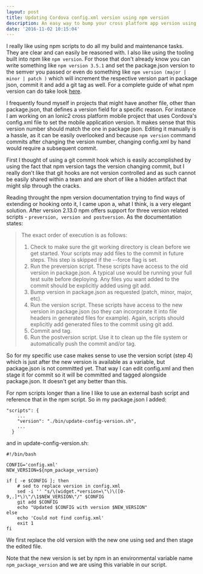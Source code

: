 ```yaml
---
layout: post
title: Updating Cordova config.xml version using npm version
description: An easy way to bump your cross platform app version using npm version
date: '2016-11-02 10:15:04'
---
```


I really like using npm scripts to do all my build and maintenance tasks. They are clear and can easily be reasoned with. I also like using the tooling built into npm like `npm version`. For those that don't already know you can write something like `npm version 3.5.1` and set the package.json version to the semver you passed or even do something like `npm version (major | minor | patch )` which will increment the respective version part in package json, commit it and add a git tag as well. For a complete guide of what npm version can do take look [here](https://docs.npmjs.com/cli/version).

I frequently found myself in projects that might have another file, other than package.json, that defines a version field for a specific reason. For instance I am working on an Ionic2 cross platform mobile project that uses Cordova's config.xml file to set the mobile application version. It makes sense that this version number should match the one in package json. Editing it manually is a hassle, as it can be easily overlooked and because `npm version` command commits after changing the version number, changing config.xml by hand would require a subsequent commit.

First I thought of using a git commit hook which is easily accomplished by using the fact that npm version tags the version changing commit, but I really don't like that git hooks are not version controlled and as such cannot be easily shared within a team and are short of like a hidden artifact that might slip through the cracks.

Reading throught the npm version documentation trying to find ways of extending or hooking onto it, I came upon a, what I think, is a very elegant solution. After version 2.13.0 npm offers support for three version related scripts -  `preversion, version and postversion`. As the documentation states:
>The exact order of execution is as follows:
>1. Check to make sure the git working directory is clean before we get started. Your scripts may add files to the commit in future steps. This step is skipped if the --force flag is set.
>2. Run the preversion script. These scripts have access to the old version in package.json. A typical use would be running your full test suite before deploying. Any files you want added to the commit should be explicitly added using git add.
>3. Bump version in package.json as requested (patch, minor, major, etc).
>4. Run the version script. These scripts have access to the new version in package.json (so they can incorporate it into file headers in generated files for example). Again, scripts should explicitly add generated files to the commit using git add.
>5. Commit and tag.
>6. Run the postversion script. Use it to clean up the file system or automatically push the commit and/or tag.

So for my specific use case makes sense to use the version script (step 4) which is just after the new version is available as a variable, but package.json is not committed yet. That way I can edit config.xml and then stage it for commit so it will be committed and tagged alongside package.json. It doesn't get any better than this.

For npm scripts longer than a line I like to use an external bash script and reference that in the npm script. So in my package.json I added:

```
"scripts": {
    ...
    "version": "./bin/update-config-version.sh",
    ...
  }
```

and in update-config-version.sh:

```
#!/bin/bash

CONFIG='config.xml'
NEW_VERSION=${npm_package_version}

if [ -e $CONFIG ]; then
    # sed to replace version in config.xml
    sed -i '' "s/\(widget.*version=\"\)\([0-9,.]*\)\"/\1$NEW_VERSION\"/" $CONFIG
    git add $CONFIG
    echo "Updated $CONFIG with version $NEW_VERSION"
else
    echo 'Could not find config.xml'
    exit 1
fi
```
We first replace the old version with the new one using sed and then stage the edited file.

Note that the new version is set by npm in an environmental variable name `npm_package_version` and we are using this variable in our script.

